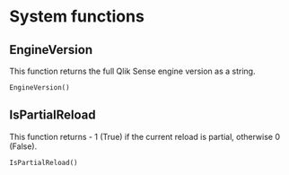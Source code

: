 # System functions

## EngineVersion

This function returns the full Qlik Sense engine version as a
string.

`EngineVersion()`

## IsPartialReload

This function returns - 1 (True) if the current reload is partial,
otherwise 0 (False).

`IsPartialReload()`
